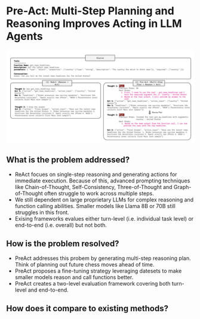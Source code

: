 # Pre-Act: Multi-Step Planning and Reasoning Improves Acting in LLM Agents
<img src="../media/react-vs-preact.png" width=600 />

## What is the problem addressed?
* ReAct focues on single-step reasoning and generating actions for immediate execution. Because of this, advanced prompting techniques like Chain-of-Thought, Self-Consistency, Three-of-Thought and Graph-of-Thought often struggle to work across multiple steps.
* We still dependent on large proprietary LLMs for complex reasoning and function calling abilities. Smaller models like Llama 8B or 70B still struggles in this front.
* Exising frameworks evalues either turn-level (i.e. individual task level) or end-to-end (i.e. overall) but not both.

## How is the problem resolved?
* PreAct addresses this probem by generating multi-step reasoning plan. Think of planning out future chess moves ahead of time.
* PreAct proposes a fine-tuning strategy leveraging datesets to make smaller models reason and call functions better.
* PreAct creates a two-level evaluation framework covering both turn-level and end-to-end.

## How does it compare to existing methods?
